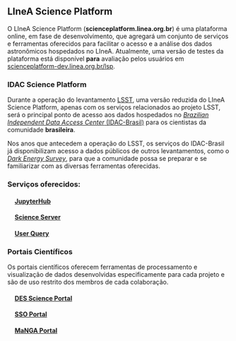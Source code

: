 
## LIneA Science Platform

O LIneA Science Platform (**scienceplatform.linea.org.br**) é uma plataforma online, em fase de desenvolvimento, que agregará um conjunto de serviços e ferramentas oferecidos para facilitar o acesso e a análise dos dados astronômicos hospedados no LIneA. Atualmente, uma versão de testes da plataforma está disponível **para** avaliação pelos usuários em [scienceplatform-dev.linea.org.br/lsp](https://scienceplatform-dev.linea.org.br/lsp).

### IDAC Science Platform

Durante a operação do levantamento [LSST](https://rubinobservatory.org/), uma versão reduzida do LIneA Science Platform, apenas com os serviços relacionados ao projeto LSST, será o principal ponto de acesso aos dados hospedados no [_Brazilian Independent Data Access Center_ (IDAC-Brasil)](https://www.linea.org.br/idac) para os cientistas da comunidade **brasileira**.

Nos anos que antecedem a operação do LSST, os serviços do IDAC-Brasil já disponibilizam acesso a dados públicos de outros levantamentos, como o [_Dark Energy Survey_](https://www.darkenergysurvey.org/), para que a comunidade possa se preparar e se familiarizar com as diversas ferramentas oferecidas.

### Serviços oferecidos: 

#### &nbsp;&nbsp;&nbsp;&nbsp; [JupyterHub](jupyter.md)
#### &nbsp;&nbsp;&nbsp;&nbsp; [Science Server](sci_server.md)
#### &nbsp;&nbsp;&nbsp;&nbsp; [User Query](user_query.md)

### Portais Científicos

Os portais científicos oferecem ferramentas de processamento e visualização de dados desenvolvidas especificamente para cada projeto e são de uso restrito dos membros de cada colaboração. 

#### &nbsp;&nbsp;&nbsp;&nbsp; [DES Science Portal](des.md)
#### &nbsp;&nbsp;&nbsp;&nbsp; [SSO Portal](sso.md)
#### &nbsp;&nbsp;&nbsp;&nbsp; [MaNGA Portal](manga.md)



